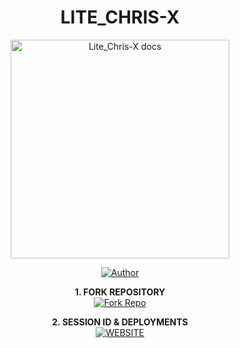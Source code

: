 <h1 align="center">LITE_CHRIS-X</h1>

<p align="center">
  <a href="https://github.com/Chimbiko-xd/Lite_chris-x">
    <img alt="Lite_Chris-X docs" height="350" src="https://i.ibb.co/nqsBcMDG/Xploader5.jpg">
  </a>
</p>
    
</a>
</p>
<p align="center">
<a href="https://github.com/blue-Xploit"><img title="Author" src="https://img.shields.io/badge/Lite_Chris-X-darkblue?style=for-the-badge&logo=whatsapp"></a>
<p/>

<p align="center">
    <strong>1. FORK REPOSITORY</strong>
  <br>
    <a href="https://github.com/Blue-Xploit/Lite_Chris-X/fork" target="_blank">
        <img alt="Fork Repo" src="https://img.shields.io/badge/Fork%20Repo-100000?style=for-the-badge&logo=scan&logoColor=green&labelColor=darkblue&color=darkblue"/>
    </a>
</p>

<p align="center">
    <strong>2. SESSION ID & DEPLOYMENTS</strong>
    <br>
    <a href="https://litechris-xbot.vercel.app/" target="_blank">
        <img alt="WEBSITE" src="https://img.shields.io/badge/Let%27s_Go-100000?style=for-the-badge&logo=scan&logoColor=green&labelColor=darkblue&color=darkblue"/>
    </a>
</p>
